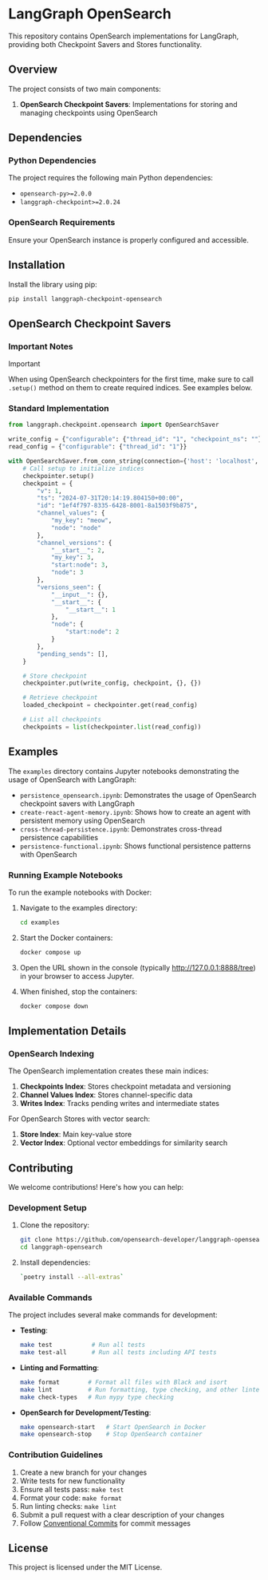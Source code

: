# LangGraph OpenSearch

This repository contains OpenSearch implementations for LangGraph, providing both Checkpoint Savers and Stores functionality.

## Overview

The project consists of two main components:

1. **OpenSearch Checkpoint Savers**: Implementations for storing and managing checkpoints using OpenSearch

## Dependencies

### Python Dependencies

The project requires the following main Python dependencies:

- `opensearch-py>=2.0.0`
- `langgraph-checkpoint>=2.0.24`

### OpenSearch Requirements

Ensure your OpenSearch instance is properly configured and accessible.

## Installation

Install the library using pip:

```bash
pip install langgraph-checkpoint-opensearch
```

## OpenSearch Checkpoint Savers

### Important Notes

> [!IMPORTANT]
> When using OpenSearch checkpointers for the first time, make sure to call `.setup()` method on them to create required indices. See examples below.

### Standard Implementation

```python
from langgraph.checkpoint.opensearch import OpenSearchSaver

write_config = {"configurable": {"thread_id": "1", "checkpoint_ns": ""}}
read_config = {"configurable": {"thread_id": "1"}}

with OpenSearchSaver.from_conn_string(connection={'host': 'localhost', 'port': 9200}) as checkpointer:
    # Call setup to initialize indices
    checkpointer.setup()
    checkpoint = {
        "v": 1,
        "ts": "2024-07-31T20:14:19.804150+00:00",
        "id": "1ef4f797-8335-6428-8001-8a1503f9b875",
        "channel_values": {
            "my_key": "meow",
            "node": "node"
        },
        "channel_versions": {
            "__start__": 2,
            "my_key": 3,
            "start:node": 3,
            "node": 3
        },
        "versions_seen": {
            "__input__": {},
            "__start__": {
                "__start__": 1
            },
            "node": {
                "start:node": 2
            }
        },
        "pending_sends": [],
    }

    # Store checkpoint
    checkpointer.put(write_config, checkpoint, {}, {})

    # Retrieve checkpoint
    loaded_checkpoint = checkpointer.get(read_config)

    # List all checkpoints
    checkpoints = list(checkpointer.list(read_config))
```
## Examples

The `examples` directory contains Jupyter notebooks demonstrating the usage of OpenSearch with LangGraph:

- `persistence_opensearch.ipynb`: Demonstrates the usage of OpenSearch checkpoint savers with LangGraph
- `create-react-agent-memory.ipynb`: Shows how to create an agent with persistent memory using OpenSearch
- `cross-thread-persistence.ipynb`: Demonstrates cross-thread persistence capabilities
- `persistence-functional.ipynb`: Shows functional persistence patterns with OpenSearch

### Running Example Notebooks

To run the example notebooks with Docker:

1. Navigate to the examples directory:

   ```bash
   cd examples
   ```

2. Start the Docker containers:

   ```bash
   docker compose up
   ```

3. Open the URL shown in the console (typically <http://127.0.0.1:8888/tree>) in your browser to access Jupyter.

4. When finished, stop the containers:

   ```bash
   docker compose down
   ```

## Implementation Details

### OpenSearch Indexing

The OpenSearch implementation creates these main indices:

1. **Checkpoints Index**: Stores checkpoint metadata and versioning
2. **Channel Values Index**: Stores channel-specific data
3. **Writes Index**: Tracks pending writes and intermediate states

For OpenSearch Stores with vector search:

1. **Store Index**: Main key-value store
2. **Vector Index**: Optional vector embeddings for similarity search

## Contributing

We welcome contributions! Here's how you can help:

### Development Setup

1. Clone the repository:

   ```bash
   git clone https://github.com/opensearch-developer/langgraph-opensearch
   cd langgraph-opensearch
   ```

2. Install dependencies:

   ```bash
   `poetry install --all-extras`
   ```

### Available Commands

The project includes several make commands for development:

- **Testing**:

  ```bash
  make test           # Run all tests
  make test-all       # Run all tests including API tests
  ```

- **Linting and Formatting**:

  ```bash
  make format        # Format all files with Black and isort
  make lint          # Run formatting, type checking, and other linters
  make check-types   # Run mypy type checking
  ```

- **OpenSearch for Development/Testing**:

  ```bash
  make opensearch-start   # Start OpenSearch in Docker
  make opensearch-stop    # Stop OpenSearch container
  ```

### Contribution Guidelines

1. Create a new branch for your changes
2. Write tests for new functionality
3. Ensure all tests pass: `make test`
4. Format your code: `make format`
5. Run linting checks: `make lint`
6. Submit a pull request with a clear description of your changes
7. Follow [Conventional Commits](https://www.conventionalcommits.org/en/v1.0.0/) for commit messages

## License

This project is licensed under the MIT License.
